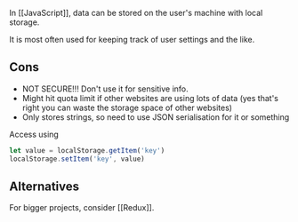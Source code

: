 In [[JavaScript]], data can be stored on the user's machine with local storage.

It is most often used for keeping track of user settings and the like.

## Cons

- NOT SECURE!!! Don't use it for sensitive info.
- Might hit quota limit if other websites are using lots of data (yes that's right you can waste the storage space of other websites)
- Only stores strings, so need to use JSON serialisation for it or something

Access using
```javascript
let value = localStorage.getItem('key')
localStorage.setItem('key', value)
```

## Alternatives
For bigger projects, consider [[Redux]].